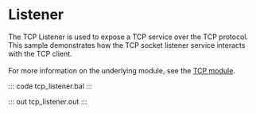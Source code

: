# Listener

The TCP Listener is used to expose a TCP service over the TCP protocol.
This sample demonstrates how the TCP socket listener service interacts with the TCP client.<br/><br/>
For more information on the underlying module, 
see the [TCP module](https://lib.ballerina.io/ballerina/tcp/latest).

::: code tcp_listener.bal :::

::: out tcp_listener.out :::